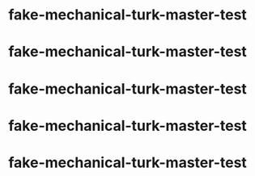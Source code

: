 # fake-mechanical-turk-master-test
# fake-mechanical-turk-master-test
# fake-mechanical-turk-master-test
# fake-mechanical-turk-master-test
# fake-mechanical-turk-master-test
